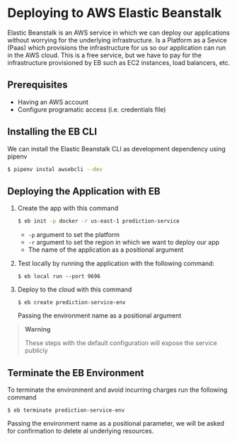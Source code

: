 # Deploying to AWS Elastic Beanstalk

Elastic Beanstalk is an AWS service in which we can deploy our applications without worrying for the underlying infrastructure. Is a Platform as a Sevice (Paas) which provisions the infrastructure for us so our application can run in the AWS cloud. This is a free service, but we have to pay for the infrastructure provisioned by EB such as EC2 instances, load balancers, etc.

## Prerequisites

- Having an AWS account
- Configure programatic access (i.e. credentials file)

## Installing the EB CLI

We can install the Elastic Beanstalk CLI as development dependency using pipenv

```bash
$ pipenv instal awsebcli --dev
```

## Deploying the Application with EB

1. Create the app with this command
    ```bash
    $ eb init -p docker -r us-east-1 prediction-service
    ```
    - `-p` argument to set the platform
    - `-r` argument to set the region in which we want to deploy our app
    - The name of the application as a positional argument

2. Test locally by running the application with the following command:
    ```
    $ eb local run --port 9696
    ```

3. Deploy to the cloud with this command
    ```
    $ eb create prediction-service-env
    ```
    Passing the environment name as a positional argument

> **Warning**
>
> These steps with the default configuration will expose the service publicly  
>

## Terminate the EB Environment

To terminate the environment and avoid incurring charges run the following command

```
$ eb terminate prediction-service-env
```

Passing the environment name as a positional parameter, we will be asked for confirmation to delete al underlying resources.
